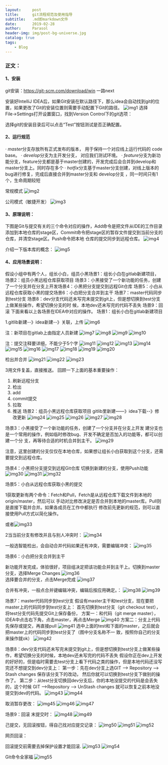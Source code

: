 ```yaml
---
layout:     post
title:      git流程规范及使用指导
subtitle:   .md即markdown文件
date:       2019-02-28
author:     Parasol
header-img: img/post-bg-universe.jpg
catalog: true
tags:
    - Blog
---
```


### 正文：

#### 1、安装

git安装：https://git-scm.com/download/win 一路next

安装好IntelliJ IDEA后，如果Git安装在默认路径下，那么idea会自动找到git的位置，如果更改了Git的安装位置则需要手动配置下Git的路径。
![img1](https://raw.githubusercontent.com/parasolHunter/parasolhunter.github.io/master/img/git/1.png)
选择File→Settings打开设置窗口，找到Version Control下的git选项：

选择git的安装目录后可以点击“Test”按钮测试是否正确配置。

#### 2、运行规范
· *master*分支存放所有正式发布的版本， 用于保持一个对应线上运行代码的 code base。
· *develop*分支为主开发分支， 对应我们测试环境。
· *feature*分支为新功能分支，feature分支都是基于master创建的，开发完成后会合并到develop和
master分支上。同时存在多个
· *hotfix*分支基于master分支创建，对线上版本的bug进行修复，完成后直接合并到master分支和
develop分支 ，同一时间只有1个，生命周期较短

常规模式
![img2](https://raw.githubusercontent.com/parasolHunter/parasolhunter.github.io/master/img/git/2.png)

公司模式（敏捷开发）
![img3](https://raw.githubusercontent.com/parasolHunter/parasolhunter.github.io/master/img/git/3.png)

#### 3、原理说明：

下图是Git与提交有关的三个命令对应的操作，Add命令是把文件从IDE的工作目录添加到本地仓库的stage区，Commit命令把stage区的暂存文件提交到当前分支的仓库，并清空stage区。Push命令把本地 仓库的提交同步到远程仓库。
![img4](https://raw.githubusercontent.com/parasolHunter/parasolhunter.github.io/master/img/git/4.png)

介绍一下版本库的概念：
![img5](https://raw.githubusercontent.com/parasolHunter/parasolhunter.github.io/master/img/git/5.png)

#### 4、应用场景说明：

假设小组中有两个人，组长小白，组员小黑场景1：组长小白在gitlab新建项目，
场景2：组员小黑远程仓库获取项目
场景3：小黑接受了一个新功能的任务，创建了一个分支并在分支上开发场景4：小黑把分支提交到远程Git仓库
场景5：小白从远程仓库获取小黑的提交场景6：小白把分支合并到主干
场景7：master代码同步到test分支
场景8：dev分支代码还未写完未提交到git上，但是想切换到test分支上做某些操作，希望切换分支的时 候，本地dev还未写完的代码不丢失
场景9：回滚
下面来看以上各场景在IDEA中对应的操作。
场景1：组长小白在gitlab新建项目

1.gitlib新建--》idea新建--》关联，上传
![img6](https://raw.githubusercontent.com/parasolHunter/parasolhunter.github.io/master/img/git/6.png)

注：新项目在gitlab上由指定人员新建
![img7](https://raw.githubusercontent.com/parasolHunter/parasolhunter.github.io/master/img/git/7.png)
![img8](https://raw.githubusercontent.com/parasolHunter/parasolhunter.github.io/master/img/git/8.png)
![img9](https://raw.githubusercontent.com/parasolHunter/parasolhunter.github.io/master/img/git/9.png)
![img10](https://raw.githubusercontent.com/parasolHunter/parasolhunter.github.io/master/img/git/10.png)

注：提交注释要详细，不能少于5个字
![img11](https://raw.githubusercontent.com/parasolHunter/parasolhunter.github.io/master/img/git/11.png)
![img12](https://raw.githubusercontent.com/parasolHunter/parasolhunter.github.io/master/img/git/12.png)
![img13](https://raw.githubusercontent.com/parasolHunter/parasolhunter.github.io/master/img/git/13.png)
![img14](https://raw.githubusercontent.com/parasolHunter/parasolhunter.github.io/master/img/git/14.png)
![img15](https://raw.githubusercontent.com/parasolHunter/parasolhunter.github.io/master/img/git/15.png)
![img16](https://raw.githubusercontent.com/parasolHunter/parasolhunter.github.io/master/img/git/16.png)
![img17](https://raw.githubusercontent.com/parasolHunter/parasolhunter.github.io/master/img/git/17.png)
![img18](https://raw.githubusercontent.com/parasolHunter/parasolhunter.github.io/master/img/git/18.png)
![img19](https://raw.githubusercontent.com/parasolHunter/parasolhunter.github.io/master/img/git/19.png)
![img20](https://raw.githubusercontent.com/parasolHunter/parasolhunter.github.io/master/img/git/20.png)

检出并合并
![img21](https://raw.githubusercontent.com/parasolHunter/parasolhunter.github.io/master/img/git/21.png)
![img22](https://raw.githubusercontent.com/parasolHunter/parasolhunter.github.io/master/img/git/22.png)
![img23](https://raw.githubusercontent.com/parasolHunter/parasolhunter.github.io/master/img/git/23.png)

3用文件复盖，直接推送。
回顾一下上面的基本重要操作：
1. 刷新远程分支
2. 检出
3. add
4. commit提交
5. 拉取
6. 推送
场景2：组员小黑远程仓库获取项目
gitlib里新建——》idea下载--》修改更新
![img24](https://raw.githubusercontent.com/parasolHunter/parasolhunter.github.io/master/img/git/24.png)
![img25](https://raw.githubusercontent.com/parasolHunter/parasolhunter.github.io/master/img/git/25.png)
![img26](https://raw.githubusercontent.com/parasolHunter/parasolhunter.github.io/master/img/git/26.png)
![img27](https://raw.githubusercontent.com/parasolHunter/parasolhunter.github.io/master/img/git/27.png)
![img28](https://raw.githubusercontent.com/parasolHunter/parasolhunter.github.io/master/img/git/28.png)

场景3：小黑接受了一个新功能的任务，创建了一个分支并在分支上开发
建分支也是一个常用的操作，例如临时修改bug、开发不确定是否加入的功能等，都可以创建一个分 支，再等待合适的时机合并到主干。
![img29](https://raw.githubusercontent.com/parasolHunter/parasolhunter.github.io/master/img/git/29.png)

注意，这里创建的分支仅仅在本地仓库，如果想让组长小白获取到这个分支，还需要提交到远程仓库。


场景4：小黑把分支提交到远程Git仓库
切换到新建的分支，使用Push功能
![img30](https://raw.githubusercontent.com/parasolHunter/parasolhunter.github.io/master/img/git/30.png)
![img31](https://raw.githubusercontent.com/parasolHunter/parasolhunter.github.io/master/img/git/31.png)
![img32](https://raw.githubusercontent.com/parasolHunter/parasolhunter.github.io/master/img/git/32.png)

场景5：小白从远程仓库获取小黑的提交

1获取更新有两个命令：Fetch和Pull，Fetch是从远程仓库下载文件到本地的origin/master，然后可以 手动对比修改决定是否合并到本地的master库。Pull则是直接下载并合并。如果各成员在工作中都执行 修改前先更新的规范，则可以直接使用Pull方式以简化操作。

或者![img33](https://raw.githubusercontent.com/parasolHunter/parasolhunter.github.io/master/img/git/33.png)

2当当前分支有修改并且与别人冲突时：
![img34](https://raw.githubusercontent.com/parasolHunter/parasolhunter.github.io/master/img/git/34.png)

一般选智能检出，会自动合并代码如果还有冲突，需要编辑冲突：
![img35](https://raw.githubusercontent.com/parasolHunter/parasolhunter.github.io/master/img/git/35.png)

场景6：小白把分支合并到主干

新功能开发完成，体验很好，项目组决定把该功能合并到主干上。切换到master分支，选择Merge Changes
![img36](https://raw.githubusercontent.com/parasolHunter/parasolhunter.github.io/master/img/git/36.png)  
选择要合并的分支，点击Merge完成
![img37](https://raw.githubusercontent.com/parasolHunter/parasolhunter.github.io/master/img/git/37.png)

合并有冲突，一般点合并键编辑冲突，编辑后按应用确定。：
![img38](https://raw.githubusercontent.com/parasolHunter/parasolhunter.github.io/master/img/git/38.png)
![img39](https://raw.githubusercontent.com/parasolHunter/parasolhunter.github.io/master/img/git/39.png)


场景7：master代码同步到test分支
假设有master主干和test分支，现在要把master上的代码同步到test分支上：
首先切换到test分支（git checkout test），将test分支代码先提交Git上保存备份，
方案一：和代码（git merge master），IDEA中点击右下角，点击master，再点击Merge
![img40](https://raw.githubusercontent.com/parasolHunter/parasolhunter.github.io/master/img/git/40.png)
方案二：分支上代码先保存或提交，再直接pull
![img41](https://raw.githubusercontent.com/parasolHunter/parasolhunter.github.io/master/img/git/41.png)
选中上面的test和下面的master，之后就会把master上的代码同步到test分支了（图中分支名称不一 致，按照你自己的分支来操作就ok）
![img42](https://raw.githubusercontent.com/parasolHunter/parasolhunter.github.io/master/img/git/42.png)



场景8：dev分支代码还未写完未提交到git上，但是想切换到test分支上做某些操作，希望切换分支的时候，本地dev还未写完的代码不丢失
假设你正在dev上开发的好好的，但是临时需要去test分支上看下代码之类的操作，但是本地代码还没写 完还不想提交到dev分支上：
第一步：先在dev分支上选GIT --> Repository --> Stash changes 保存该分支下的改动， 然后你就可以切换到test分支下做别的操作了。
第二步：从test分支切换回dev分支后，你的本地没提交的代码是会丢失的，这个时候 GIT -->Repository --> UnStash changes 就可以恢复之前本地没提交到dev的代码。
![img43](https://raw.githubusercontent.com/parasolHunter/parasolhunter.github.io/master/img/git/43.png)
![img44](https://raw.githubusercontent.com/parasolHunter/parasolhunter.github.io/master/img/git/44.png)


取消暂存更改：
![img45](https://raw.githubusercontent.com/parasolHunter/parasolhunter.github.io/master/img/git/45.png)
![img46](https://raw.githubusercontent.com/parasolHunter/parasolhunter.github.io/master/img/git/46.png)
![img47](https://raw.githubusercontent.com/parasolHunter/parasolhunter.github.io/master/img/git/47.png)


场景9：回滚
末提交时：
![img48](https://raw.githubusercontent.com/parasolHunter/parasolhunter.github.io/master/img/git/48.png) 
![img49](https://raw.githubusercontent.com/parasolHunter/parasolhunter.github.io/master/img/git/49.png)

己提交，无回滚按钮，得自己找对应提交记录：
![img50](https://raw.githubusercontent.com/parasolHunter/parasolhunter.github.io/master/img/git/50.png)
![img51](https://raw.githubusercontent.com/parasolHunter/parasolhunter.github.io/master/img/git/51.png)
![img52](https://raw.githubusercontent.com/parasolHunter/parasolhunter.github.io/master/img/git/52.png)


网页回滚：

回滚提交前需要去掉保护设置才能回滚.
![img53](https://raw.githubusercontent.com/parasolHunter/parasolhunter.github.io/master/img/git/53.png)
![img54](https://raw.githubusercontent.com/parasolHunter/parasolhunter.github.io/master/img/git/54.png)


Git命令全家福
![img55](https://raw.githubusercontent.com/parasolHunter/parasolhunter.github.io/master/img/git/55.png)